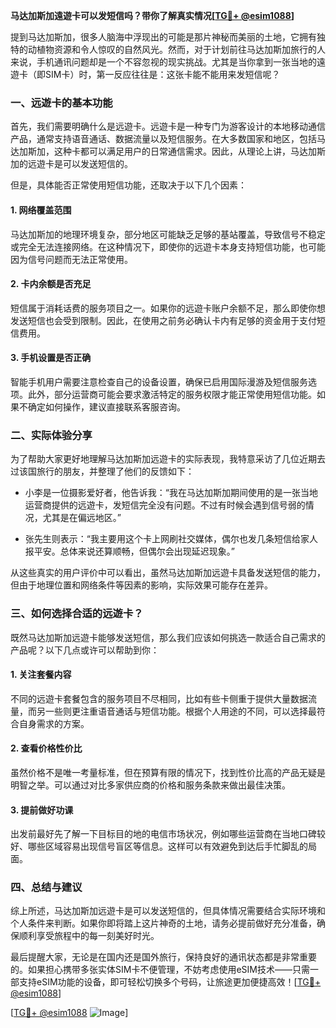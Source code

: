 **马达加斯加遠遊卡可以发短信吗？带你了解真实情况[[TG💪+ @esim1088](https://t.me/s/esim1088)]**

提到马达加斯加，很多人脑海中浮现出的可能是那片神秘而美丽的土地，它拥有独特的动植物资源和令人惊叹的自然风光。然而，对于计划前往马达加斯加旅行的人来说，手机通讯问题却是一个不容忽视的现实挑战。尤其是当你拿到一张当地的遠遊卡（即SIM卡）时，第一反应往往是：这张卡能不能用来发短信呢？

### 一、远遊卡的基本功能

首先，我们需要明确什么是远遊卡。远遊卡是一种专门为游客设计的本地移动通信产品，通常支持语音通话、数据流量以及短信服务。在大多数国家和地区，包括马达加斯加，这种卡都可以满足用户的日常通信需求。因此，从理论上讲，马达加斯加的远遊卡是可以发送短信的。

但是，具体能否正常使用短信功能，还取决于以下几个因素：

#### 1. 网络覆盖范围
马达加斯加的地理环境复杂，部分地区可能缺乏足够的基站覆盖，导致信号不稳定或完全无法连接网络。在这种情况下，即使你的远遊卡本身支持短信功能，也可能因为信号问题而无法正常使用。

#### 2. 卡内余额是否充足
短信属于消耗话费的服务项目之一。如果你的远遊卡账户余额不足，那么即使你想发送短信也会受到限制。因此，在使用之前务必确认卡内有足够的资金用于支付短信费用。

#### 3. 手机设置是否正确
智能手机用户需要注意检查自己的设备设置，确保已启用国际漫游及短信服务选项。此外，部分运营商可能会要求激活特定的服务权限才能正常使用短信功能。如果不确定如何操作，建议直接联系客服咨询。

### 二、实际体验分享

为了帮助大家更好地理解马达加斯加远遊卡的实际表现，我特意采访了几位近期去过该国旅行的朋友，并整理了他们的反馈如下：

- 小李是一位摄影爱好者，他告诉我：“我在马达加斯加期间使用的是一张当地运营商提供的远遊卡，发短信完全没有问题。不过有时候会遇到信号弱的情况，尤其是在偏远地区。”

- 张先生则表示：“我主要用这个卡上网刷社交媒体，偶尔也发几条短信给家人报平安。总体来说还算顺畅，但偶尔会出现延迟现象。”

从这些真实的用户评价中可以看出，虽然马达加斯加远遊卡具备发送短信的能力，但由于地理位置和网络条件等因素的影响，实际效果可能存在差异。

### 三、如何选择合适的远遊卡？

既然马达加斯加远遊卡能够发送短信，那么我们应该如何挑选一款适合自己需求的产品呢？以下几点或许可以帮助到你：

#### 1. 关注套餐内容
不同的远遊卡套餐包含的服务项目不尽相同，比如有些卡侧重于提供大量数据流量，而另一些则更注重语音通话与短信功能。根据个人用途的不同，可以选择最符合自身需求的方案。

#### 2. 查看价格性价比
虽然价格不是唯一考量标准，但在预算有限的情况下，找到性价比高的产品无疑是明智之举。可以通过对比多家供应商的价格和服务条款来做出最佳决策。

#### 3. 提前做好功课
出发前最好先了解一下目标目的地的电信市场状况，例如哪些运营商在当地口碑较好、哪些区域容易出现信号盲区等信息。这样可以有效避免到达后手忙脚乱的局面。

### 四、总结与建议

综上所述，马达加斯加远遊卡是可以发送短信的，但具体情况需要结合实际环境和个人条件来判断。如果你即将踏上这片神奇的土地，请务必提前做好充分准备，确保顺利享受旅程中的每一刻美好时光。

最后提醒大家，无论是在国内还是国外旅行，保持良好的通讯状态都是非常重要的。如果担心携带多张实体SIM卡不便管理，不妨考虑使用eSIM技术——只需一部支持eSIM功能的设备，即可轻松切换多个号码，让旅途更加便捷高效！[[TG💪+ @esim1088](https://t.me/s/esim1088)]

[[TG💪+ @esim1088](https://t.me/s/esim1088) ![Image](https://i.postimg.cc/4NQfJmqS/Snipaste-2025-05-13-00-14-12.png)]